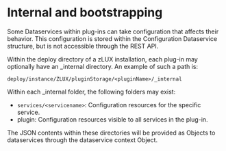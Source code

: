 
# Internal and bootstrapping

Some Dataservices within plug-ins can take configuration that affects their behavior. This configuration is stored within the Configuration Dataservice structure, but is not accessible through the REST API.

Within the deploy directory of a zLUX installation, each plug-in may optionally have an _internal directory. An example of such a path is:

`deploy/instance/ZLUX/pluginStorage/<pluginName>/_internal`

Within each _internal folder, the following folders may exist:
* `services/<servicename>`: Configuration resources for the specific service.
* plugin: Configuration resources visible to all services in the plug-in.

The JSON contents within these directories will be provided as Objects to dataservices through the dataservice context Object.